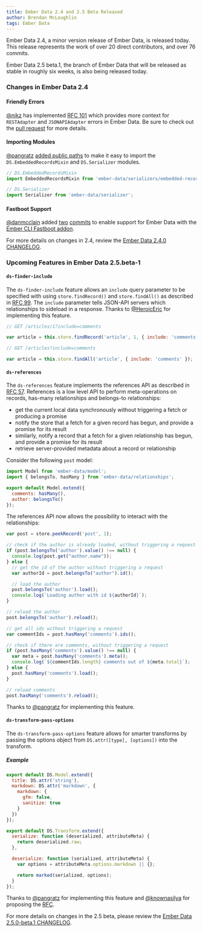 ```yaml
---
title: Ember Data 2.4 and 2.5 Beta Released
author: Brendan McLoughlin
tags: Ember Data
---
```


Ember Data 2.4, a minor version release of Ember Data, is released today. This release represents the work of over 20 direct contributors, and over 76 commits.

Ember Data 2.5 beta.1, the branch of Ember Data that will be released as stable in roughly six weeks, is also being released today.

### Changes in Ember Data 2.4

#### Friendly Errors

[@nikz](https://github.com/nikz) has implemented
[RFC 101](https://github.com/emberjs/rfcs/pull/101) which provides
more context for `RESTAdapter` and `JSONAPIAdapter` errors in Ember
Data. Be sure to check out the
[pull request](https://github.com/emberjs/data/pull/3930) for more
details.

#### Importing Modules

[@pangratz](https://github.com/pangratz) [added public paths](https://github.com/emberjs/data/pull/4125) to make it easy to import the `DS.EmbeddedRecordsMixin` and `DS.Serializer` modules.

```js
// DS.EmbeddedRecordsMixin
import EmbeddedRecordsMixin from 'ember-data/serializers/embedded-records-mixin';

// DS.Serializer
import Serializer from 'ember-data/serializer';
```

#### Fastboot Support

[@danmcclain](https://github.com/danmcclain) added [two](https://github.com/emberjs/data/pull/4111)
[commits](https://github.com/emberjs/data/pull/4113) to enable support
for Ember Data with the
[Ember CLI Fastboot addon](https://github.com/tildeio/ember-cli-fastboot).

For more details on changes in 2.4, review the
[Ember Data 2.4.0 CHANGELOG](https://github.com/emberjs/data/blob/v2.4.0/CHANGELOG.md).

### Upcoming Features in Ember Data 2.5.beta-1


#### `ds-finder-include`

The `ds-finder-include` feature allows an `include` query parameter to
be specified with using `store.findRecord()` and `store.findAll()` as
described in [RFC 99](https://github.com/emberjs/rfcs/pull/99). The
`include` parameter tells JSON-API servers which relationships to
sideload in a response. Thanks to
[@HeroicEric](https://github.com/HeroicEric) for implementing this
feature.

```js
// GET /articles/1?include=comments

var article = this.store.findRecord('article', 1, { include: 'comments' });
```

```js
// GET /articles?include=comments

var article = this.store.findAll('article', { include: 'comments' });
```

#### `ds-references`

The `ds-references` feature implements the references API as described
in [RFC 57](https://github.com/emberjs/rfcs/pull/57). References is a
low level API to perform meta-operations on records, has-many
relationships and belongs-to relationships:

  * get the current local data synchronously without triggering a fetch or producing a promise
  * notify the store that a fetch for a given record has begun, and provide a promise for its result
  * similarly, notify a record that a fetch for a given relationship has begun, and provide a promise for its result
  * retrieve server-provided metadata about a record or relationship

Consider the following `post` model:

```app/models/post.js
import Model from 'ember-data/model';
import { belongsTo, hasMany } from 'ember-data/relationships';

export default Model.extend({
  comments: hasMany(),
  author: belongsTo()
});
```

The references API now allows the possibility to interact with the relationships:

```js
var post = store.peekRecord('post', 1);

// check if the author is already loaded, without triggering a request
if (post.belongsTo('author').value() !== null) {
  console.log(post.get("author.name"));
} else {
  // get the id of the author without triggering a request
  var authorId = post.belongsTo("author").id();

  // load the author
  post.belongsTo('author').load();
  console.log(`Loading author with id ${authorId}`);
}

// reload the author
post.belongsTo('author').reload();

// get all ids without triggering a request
var commentIds = post.hasMany('comments').ids();

// check if there are comments, without triggering a request
if (post.hasMany('comments').value() !== null) {
  var meta = post.hasMany('comments').meta();
  console.log(`${commentIds.length} comments out of ${meta.total}`);
} else {
  post.hasMany('comments').load();
}

// reload comments
post.hasMany('comments').reload();
```

Thanks to [@pangratz](https://github.com/pangratz) for implementing
this feature.


#### `ds-transform-pass-options`

The `ds-transform-pass-options` feature allows for smarter transforms
by passing the options object from `DS.attr([type], [options])` into
the transform.


##### Example
```app/models/post.js
export default DS.Model.extend({
  title: DS.attr('string'),
  markdown: DS.attr('markdown', {
    markdown: {
      gfm: false,
      sanitize: true
    }
  })
});
```

```app/transforms/markdown.js
export default DS.Transform.extend({
  serialize: function (deserialized, attributeMeta) {
    return deserialized.raw;
  },

  deserialize: function (serialized, attributeMeta) {
    var options = attributeMeta.options.markdown || {};

    return marked(serialized, options);
  }
});
```

Thanks to [@pangratz](https://github.com/pangratz) for implementing
this feature and [@knownasilya](https://github.com/knownasilya) for
proposing the [RFC](https://github.com/emberjs/rfcs/pull/1).



For more details on changes in the 2.5 beta, please review the
[Ember Data 2.5.0-beta.1 CHANGELOG](https://github.com/emberjs/data/blob/v2.5.0-beta.1/CHANGELOG.md).

